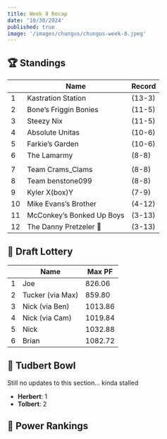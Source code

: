 ```yaml
---
title: Week 8 Recap
date: '10/30/2024'
published: true
image: '/images/chungus/chungus-week-8.jpeg'
---
```


## 🏆 Standings

|     | Name                      | Record |
| --- | ------------------------- | ------ |
| 1   | Kastration Station        | (13-3) |
| 2   | Bone’s Friggin Bonies     | (11-5)  |
| 3   | Steezy Nix                | (11-5) |
| 4   | Absolute Unitas           | (10-6) |
| 5   | Farkie’s Garden           | (10-6) |
| 6   | The Lamarmy               | (8-8)  |
|     |                           |        |
| 7   | Team Crams_Clams          | (8-8)  |
| 8   | Team benstone099          | (8-8)  |
| 9   | Kyler X(box)Y             | (7-9)  |
| 10  | Mike Evans’s Brother      | (4-12) |
| 11  | McConkey’s Bonked Up Boys | (3-13) |
| 12  | The Danny Pretzeler 🥨    | (3-13) |

## 💩 Draft Lottery

|     | Name             | Max PF |
| --- | ---------------- | ------ |
| 1   | Joe              | 826.06 |
| 2   | Tucker (via Max) | 859.80 |
| 3   | Nick (via Ben)   | 1013.86 |
| 4   | Nick (via Cam)   | 1019.84 |
| 5   | Nick            | 1032.88 |
| 6   | Brian            | 1082.72 |

## 🥣 Tudbert Bowl

Still no updates to this section... kinda stalled

- **Herbert**: 1
- **Tolbert**: 2

## 🧠 Power Rankings

